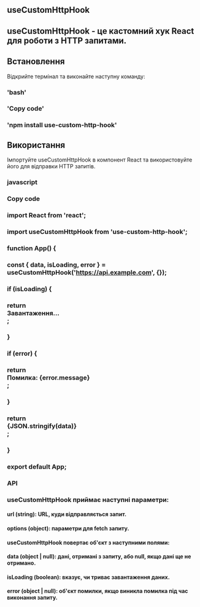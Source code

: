 ## useCustomHttpHook
## useCustomHttpHook - це кастомний хук React для роботи з HTTP запитами.

## Встановлення
Відкрийте термінал та виконайте наступну команду:

### 'bash'

### 'Copy code'

### 'npm install use-custom-http-hook' 

## Використання
Імпортуйте useCustomHttpHook в компонент React та використовуйте його для відправки HTTP запитів.

### javascript
### Copy code
### import React from 'react';
### import useCustomHttpHook from 'use-custom-http-hook';

### function App() {
 ### const { data, isLoading, error } = useCustomHttpHook('https://api.example.com', {});

 ### if (isLoading) {
 ###   return <div>Завантаження...</div>;
 ### }

 ### if (error) {
  ###  return <div>Помилка: {error.message}</div>;
 ### }

 ### return <div>{JSON.stringify(data)}</div>;
### }

### export default App;
 ### API
### useCustomHttpHook приймає наступні параметри:

#### url (string): URL, куди відправляється запит.
#### options (object): параметри для fetch запиту.
#### useCustomHttpHook повертає об'єкт з наступними полями:

#### data (object | null): дані, отримані з запиту, або null, якщо дані ще не отримано.
#### isLoading (boolean): вказує, чи триває завантаження даних.
#### error (object | null): об'єкт помилки, якщо виникла помилка під час виконання запиту.